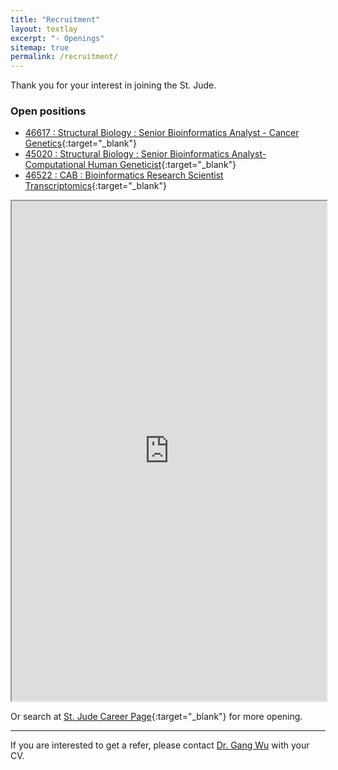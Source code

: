 ```yaml
---
title: "Recruitment"
layout: textlay
excerpt: "- Openings"
sitemap: true
permalink: /recruitment/
---
```


Thank you for your interest in joining the St. Jude.

### Open positions

- [46617 : Structural Biology : Senior Bioinformatics Analyst - Cancer Genetics](https://careers-stjude.icims.com/jobs/8764/sr-bioinformatics-analyst/job){:target="_blank"}
- [45020 : Structural Biology : Senior Bioinformatics Analyst- Computational Human Geneticist](https://careers-stjude.icims.com/jobs/8135/sr-bioinformatics-analyst/job){:target="_blank"}
- [46522 : CAB : Bioinformatics Research Scientist Transcriptomics](http://myjob.io/csfwh){:target="_blank"}

<iframe src="https://jobs-stjude.icims.com/jobs/search?mode=redo&pr=0&schemaId=%24T%7BJob%7D.%24T%7BJobContent2013%7D.%24F%7BTitle%7D&o=D&searchRadius=20&searchCategory=50638" title="St. Jude Bioinformatics Jobs" width="100%" height="800"></iframe>

Or search at [St. Jude Career Page](https://jobs-stjude.icims.com/jobs/search?ss=1&searchKeyword=Bioinformatics&searchCategory=&searchZip=&searchRadius=20){:target="_blank"} for more opening. 

---

If you are interested to get a refer, please contact [Dr. Gang Wu](mailto:gang.wu#stjude.org?subject=[Refer]) with your CV.

